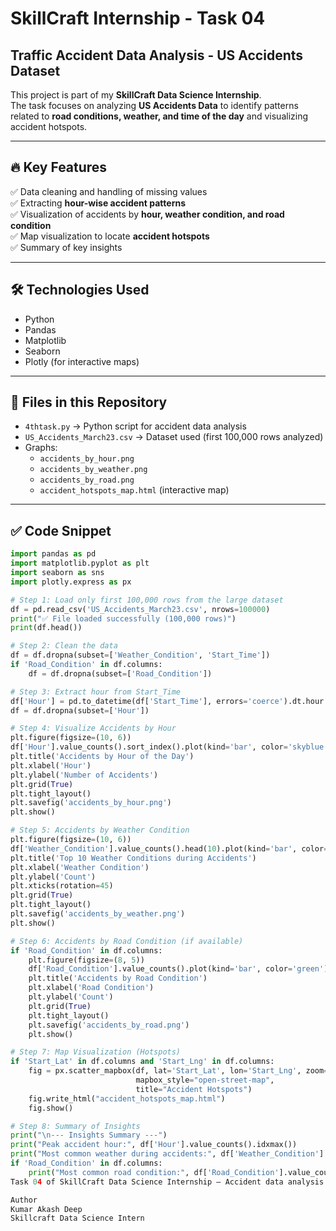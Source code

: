 # SkillCraft Internship - Task 04  
## Traffic Accident Data Analysis - US Accidents Dataset  

This project is part of my **SkillCraft Data Science Internship**.  
The task focuses on analyzing **US Accidents Data** to identify patterns related to **road conditions, weather, and time of the day** and visualizing accident hotspots.

---

## 🔥 Key Features  
✅ Data cleaning and handling of missing values  
✅ Extracting **hour-wise accident patterns**  
✅ Visualization of accidents by **hour, weather condition, and road condition**  
✅ Map visualization to locate **accident hotspots**  
✅ Summary of key insights  

---

## 🛠 Technologies Used  
- Python  
- Pandas  
- Matplotlib  
- Seaborn  
- Plotly (for interactive maps)  

---

## 📂 Files in this Repository  
- `4thtask.py` → Python script for accident data analysis  
- `US_Accidents_March23.csv` → Dataset used (first 100,000 rows analyzed)  
- Graphs:  
  - `accidents_by_hour.png`  
  - `accidents_by_weather.png`  
  - `accidents_by_road.png`  
  - `accident_hotspots_map.html` (interactive map)  

---

## ✅ Code Snippet  

```python
import pandas as pd
import matplotlib.pyplot as plt
import seaborn as sns
import plotly.express as px

# Step 1: Load only first 100,000 rows from the large dataset
df = pd.read_csv('US_Accidents_March23.csv', nrows=100000)
print("✅ File loaded successfully (100,000 rows)")
print(df.head())

# Step 2: Clean the data
df = df.dropna(subset=['Weather_Condition', 'Start_Time'])
if 'Road_Condition' in df.columns:
    df = df.dropna(subset=['Road_Condition'])

# Step 3: Extract hour from Start_Time
df['Hour'] = pd.to_datetime(df['Start_Time'], errors='coerce').dt.hour
df = df.dropna(subset=['Hour'])

# Step 4: Visualize Accidents by Hour
plt.figure(figsize=(10, 6))
df['Hour'].value_counts().sort_index().plot(kind='bar', color='skyblue')
plt.title('Accidents by Hour of the Day')
plt.xlabel('Hour')
plt.ylabel('Number of Accidents')
plt.grid(True)
plt.tight_layout()
plt.savefig('accidents_by_hour.png')
plt.show()

# Step 5: Accidents by Weather Condition
plt.figure(figsize=(10, 6))
df['Weather_Condition'].value_counts().head(10).plot(kind='bar', color='orange')
plt.title('Top 10 Weather Conditions during Accidents')
plt.xlabel('Weather Condition')
plt.ylabel('Count')
plt.xticks(rotation=45)
plt.grid(True)
plt.tight_layout()
plt.savefig('accidents_by_weather.png')
plt.show()

# Step 6: Accidents by Road Condition (if available)
if 'Road_Condition' in df.columns:
    plt.figure(figsize=(8, 5))
    df['Road_Condition'].value_counts().plot(kind='bar', color='green')
    plt.title('Accidents by Road Condition')
    plt.xlabel('Road Condition')
    plt.ylabel('Count')
    plt.grid(True)
    plt.tight_layout()
    plt.savefig('accidents_by_road.png')
    plt.show()

# Step 7: Map Visualization (Hotspots)
if 'Start_Lat' in df.columns and 'Start_Lng' in df.columns:
    fig = px.scatter_mapbox(df, lat='Start_Lat', lon='Start_Lng', zoom=4,
                            mapbox_style="open-street-map",
                            title="Accident Hotspots")
    fig.write_html("accident_hotspots_map.html")
    fig.show()

# Step 8: Summary of Insights
print("\n--- Insights Summary ---")
print("Peak accident hour:", df['Hour'].value_counts().idxmax())
print("Most common weather during accidents:", df['Weather_Condition'].value_counts().idxmax())
if 'Road_Condition' in df.columns:
    print("Most common road condition:", df['Road_Condition'].value_counts().idxmax())# skillcraft-fourth-task
Task 04 of SkillCraft Data Science Internship – Accident data analysis using Python (Pandas, Matplotlib, Seaborn, Plotly). Includes data cleaning, EDA, and visualizations of accident patterns and hotspots.

Author
Kumar Akash Deep
Skillcraft Data Science Intern
